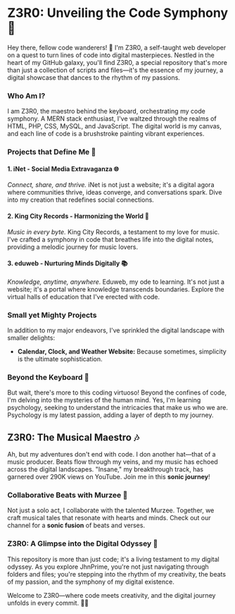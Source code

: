 # Z3R0: Unveiling the Code Symphony **🚀**

Hey there, fellow code wanderers! 👋 I'm Z3R0, a self-taught web developer on a quest to turn lines of code into digital masterpieces. Nestled in the heart of my GitHub galaxy, you'll find Z3R0, a special repository that's more than just a collection of scripts and files—it's the essence of my journey, a digital showcase that dances to the rhythm of my passions.

### Who Am I?

I am Z3R0, the maestro behind the keyboard, orchestrating my code symphony. A MERN stack enthusiast, I've waltzed through the realms of HTML, PHP, CSS, MySQL, and JavaScript. The digital world is my canvas, and each line of code is a brushstroke painting vibrant experiences.

### Projects that Define Me 🚀

#### 1. iNet - Social Media Extravaganza 🌐
   *Connect, share, and thrive.* iNet is not just a website; it's a digital agora where communities thrive, ideas converge, and conversations spark. Dive into my creation that redefines social connections.

#### 2. King City Records - Harmonizing the World 🎵
   *Music in every byte.* King City Records, a testament to my love for music. I've crafted a symphony in code that breathes life into the digital notes, providing a melodic journey for music lovers.

#### 3. eduweb - Nurturing Minds Digitally 📚
   *Knowledge, anytime, anywhere.* Eduweb, my ode to learning. It's not just a website; it's a portal where knowledge transcends boundaries. Explore the virtual halls of education that I've erected with code.

### Small yet Mighty Projects

In addition to my major endeavors, I've sprinkled the digital landscape with smaller delights:
- **Calendar, Clock, and Weather Website:** Because sometimes, simplicity is the ultimate sophistication.

### Beyond the Keyboard 🌌

But wait, there's more to this coding virtuoso! Beyond the confines of code, I'm delving into the mysteries of the human mind. Yes, I'm learning psychology, seeking to understand the intricacies that make us who we are. Psychology is my latest passion, adding a layer of depth to my journey.

## Z3R0: The Musical Maestro 🎶

Ah, but my adventures don't end with code. I don another hat—that of a music producer. Beats flow through my veins, and my music has echoed across the digital landscapes. "Insane," my breakthrough track, has garnered over 290K views on YouTube. Join me in this **sonic journey**!

### Collaborative Beats with Murzee 🎤

Not just a solo act, I collaborate with the talented Murzee. Together, we craft musical tales that resonate with hearts and minds. Check out our channel for a **sonic fusion** of beats and verses.

### Z3R0: A Glimpse into the Digital Odyssey 🚀

This repository is more than just code; it's a living testament to my digital odyssey. As you explore JhnPrime, you're not just navigating through folders and files; you're stepping into the rhythm of my creativity, the beats of my passion, and the symphony of my digital existence.

Welcome to Z3R0—where code meets creativity, and the digital journey unfolds in every commit. 🚀✨

